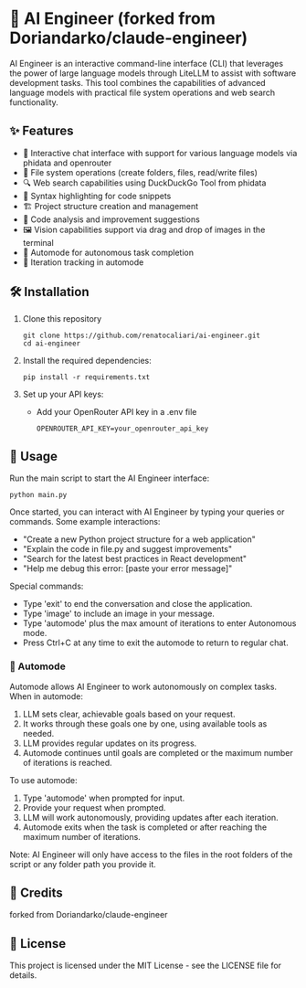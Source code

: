 # 🤖 AI Engineer (forked from Doriandarko/claude-engineer)

AI Engineer is an interactive command-line interface (CLI) that leverages the power of large language models through LiteLLM to assist with software development tasks. This tool combines the capabilities of advanced language models with practical file system operations and web search functionality.

## ✨ Features

- 💬 Interactive chat interface with support for various language models via phidata and openrouter
- 📁 File system operations (create folders, files, read/write files)
- 🔍 Web search capabilities using DuckDuckGo Tool from phidata
- 🌈 Syntax highlighting for code snippets
- 🏗️ Project structure creation and management
- 🧐 Code analysis and improvement suggestions
- 🖼️ Vision capabilities support via drag and drop of images in the terminal
- 🚀 Automode for autonomous task completion
- 🔄 Iteration tracking in automode

## 🛠️ Installation

1. Clone this repository
   ```
   git clone https://github.com/renatocaliari/ai-engineer.git
   cd ai-engineer
   ```
2. Install the required dependencies:
   ```
   pip install -r requirements.txt
   ```
3. Set up your API keys:

   - Add your OpenRouter API key in a .env file

     ```env
     OPENROUTER_API_KEY=your_openrouter_api_key
     ```

## 🚀 Usage

Run the main script to start the AI Engineer interface:

```
python main.py
```

Once started, you can interact with AI Engineer by typing your queries or commands. Some example interactions:

- "Create a new Python project structure for a web application"
- "Explain the code in file.py and suggest improvements"
- "Search for the latest best practices in React development"
- "Help me debug this error: [paste your error message]"

Special commands:

- Type 'exit' to end the conversation and close the application.
- Type 'image' to include an image in your message.
- Type 'automode' plus the max amount of iterations to enter Autonomous mode.
- Press Ctrl+C at any time to exit the automode to return to regular chat.

### 🤖 Automode

Automode allows AI Engineer to work autonomously on complex tasks. When in automode:

1. LLM sets clear, achievable goals based on your request.
2. It works through these goals one by one, using available tools as needed.
3. LLM provides regular updates on its progress.
4. Automode continues until goals are completed or the maximum number of iterations is reached.

To use automode:

1. Type 'automode' when prompted for input.
2. Provide your request when prompted.
3. LLM will work autonomously, providing updates after each iteration.
4. Automode exits when the task is completed or after reaching the maximum number of iterations.

Note: AI Engineer will only have access to the files in the root folders of the script or any folder path you provide it.

## 🥳 Credits

forked from Doriandarko/claude-engineer

## 📄 License

This project is licensed under the MIT License - see the LICENSE file for details.
